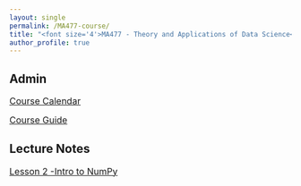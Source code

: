```yaml
---
layout: single
permalink: /MA477-course/
title: "<font size='4'>MA477 - Theory and Applications of Data Science</font>"
author_profile: true
---
```


<h2>Admin</h2>
<a href="https://github.com/vbucaj/lecture-notes/blob/master/MA477%20-%20Theory%20and%20Applications%20of%20Data%20Science/MA477-AY20-2%20Calendar.pdf" target="_blank" ><font size='3'>Course Calendar</font></a>

<a href="https://github.com/vbucaj/lecture-notes/blob/master/MA477%20-%20Theory%20and%20Applications%20of%20Data%20Science/MA477-%20Intro%20to%20Machine%20Learning%20with%20Python_Syllabus.pdf" target="_blank"><font size='3'>Course Guide</font></a>




<h2>Lecture Notes</h2>
<a href="https://github.com/vbucaj/lecture-notes/blob/master/MA477%20-%20Theory%20and%20Applications%20of%20Data%20Science/Lesson%202%20--%20Intro%20to%20Numpy.md" target="_blank"><font size='3'>Lesson 2 -Intro to NumPy</font></a>
